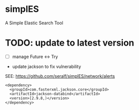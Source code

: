 simplES
====================================

A Simple Elastic Search Tool


# TODO: update to latest version


+ [ ] manage Future <-> Try

+ update jackson to fix vulnerability

SEE: https://github.com/seralf/simplES/network/alerts
```
<dependency>
  <groupId>com.fasterxml.jackson.core</groupId>
  <artifactId>jackson-databind</artifactId>
  <version>[2.9.8,)</version>
</dependency>
```


